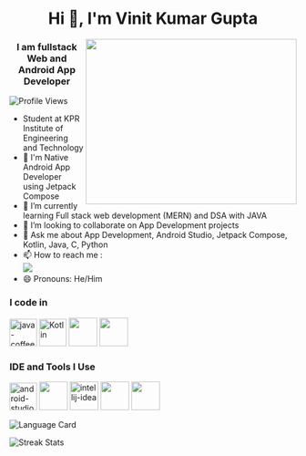 <h1 align="center">Hi 👋, I'm Vinit Kumar Gupta</h1>
<img align="right" width="370" height="290" src="https://i.pinimg.com/originals/47/f0/34/47f0342cec72b800463bf003eac1257e.gif">
<h3 align="center">I am fullstack Web and Android App Developer</h3>
<p align="left"> <img src="https://komarev.com/ghpvc/?username=Official-Vinit&label=Profile%20views&color=0e75b6&style=flat" alt="Profile Views" /> </p>

-  Student at KPR Institute of Engineering and Technology
- 📱 I'm Native Android App Developer using Jetpack Compose                                              
- 🌱 I’m currently learning Full stack web development (MERN) and DSA with JAVA
- 👯 I’m looking to collaborate on App Development projects
- 💬 Ask me about App Development, Android Studio, Jetpack Compose, Kotlin, Java, C, Python 
- 📫 How to reach me :
<br />[<img src="https://img.shields.io/badge/LinkedIn-0077B5?style=for-the-badge&logo=linkedin&logoColor=white" />](https://www.linkedin.com/in/vinit-gupta-kumar/)
- 😄 Pronouns: He/Him
### I code in 
<img width="48" height="48" src="https://img.icons8.com/color/48/java-coffee-cup-logo.png" alt="java-coffee-cup-logo"/> <img width="48" height="48" src="https://img.icons8.com/?size=100&id=ZoxjA0jZDdFZ&format=png&color=000000" alt="Kotlin"/> <img height="50" width="50" src="https://img.icons8.com/color/48/000000/c-programming.png" /> <img height="50" width="50" src="https://img.icons8.com/color/48/000000/python.png" />

### IDE and Tools I Use
<img width="48" height="48" src="https://img.icons8.com/color/48/android-studio--v2.png" alt="android-studio--v2"/> <img height="50" width="50" src="https://img.icons8.com/color/48/000000/visual-studio-code-2019.png"/> <img width="50" height="50" src="https://img.icons8.com/plasticine/100/intellij-idea.png" alt="intellij-idea"/> <img height="50" width="50" src="https://img.icons8.com/color/48/000000/pycharm.png"/> <img height="50" width="50" src="https://img.icons8.com/color/50/000000/git.png"/>
<p><img align="center" src="https://github-readme-stats.vercel.app/api/top-langs?username=Official-Vinit&show_icons=true&locale=en&layout=compact" alt="Language Card" /></p>
<p><img align="center" src="https://github-readme-streak-stats.herokuapp.com/?user=Official-Vinit" alt="Streak Stats" /></p>
